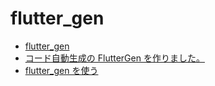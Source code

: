 # flutter_gen

- [flutter_gen](https://wasabeef.medium.com/fluttergen-25149caea94f)
- [コード自動生成の FlutterGen を作りました。](https://wasabeef.medium.com/fluttergen-25149caea94f)
- [flutter_gen を使う](https://zenn.dev/mamushi/scraps/aa3e57f6c8fa09)
